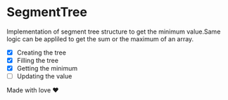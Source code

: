 # SegmentTree
Implementation of segment tree structure to get the minimum value.Same logic can be appliled to get the sum or the maximum of an array.
- [x] Creating the tree
- [x] Filling the tree
- [x] Getting the minimum
- [ ] Updating the value

Made with love ❤

